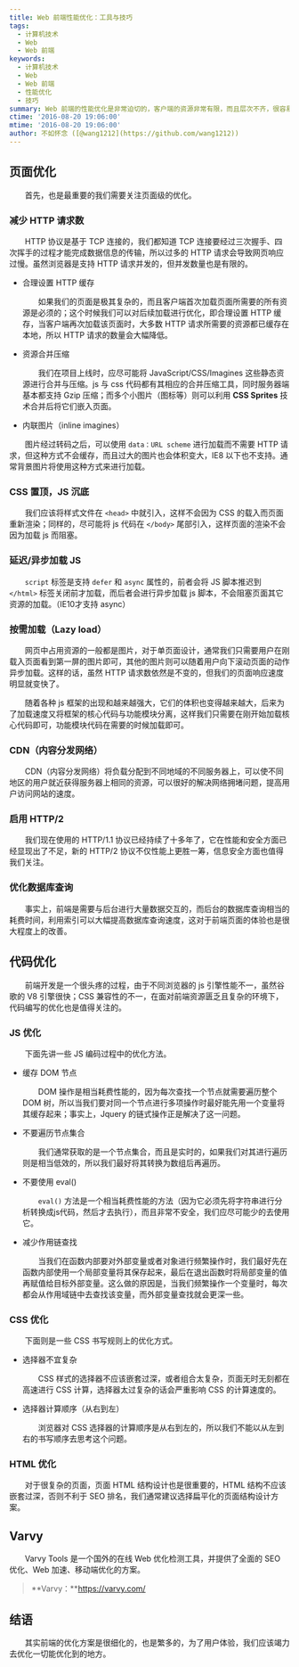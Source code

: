 ```yaml
---
title: Web 前端性能优化：工具与技巧
tags:
  - 计算机技术
  - Web
  - Web 前端
keywords:
  - 计算机技术
  - Web
  - Web 前端
  - 性能优化
  - 技巧
summary: Web 前端的性能优化是非常迫切的，客户端的资源非常有限，而且层次不齐，很容易造成一些性能问题从而影响到最终给用户所呈现的数据信息结构的不完整。为了增强用户体验，我们必须在各个方面进行优化，同时也可以节省服务器成本。
ctime: '2016-08-20 19:06:00'
mtime: '2016-08-20 19:06:00'
author: 不如怀念 ([@wang1212](https://github.com/wang1212))
---
```


## 页面优化

　　首先，也是最重要的我们需要关注页面级的优化。

### 减少 HTTP 请求数

　　HTTP 协议是基于 TCP 连接的，我们都知道 TCP 连接要经过三次握手、四次挥手的过程才能完成数据信息的传输，所以过多的 HTTP 请求会导致网页响应过慢。虽然浏览器是支持 HTTP 请求并发的，但并发数量也是有限的。

- 合理设置 HTTP 缓存

	　　如果我们的页面是极其复杂的，而且客户端首次加载页面所需要的所有资源是必须的；这个时候我们可以对后续加载进行优化，即合理设置 HTTP 缓存，当客户端再次加载该页面时，大多数 HTTP 请求所需要的资源都已缓存在本地，所以 HTTP 请求的数量会大幅降低。

- 资源合并压缩

	　　我们在项目上线时，应尽可能将 JavaScript/CSS/Imagines 这些静态资源进行合并与压缩。js 与 css 代码都有其相应的合并压缩工具，同时服务器端基本都支持 Gzip 压缩；而多个小图片（图标等）则可以利用 **CSS Sprites** 技术合并后将它们嵌入页面。

- 内联图片（inline imagines）

　　图片经过转码之后，可以使用 `data：URL scheme` 进行加载而不需要 HTTP 请求，但这种方式不会缓存，而且过大的图片也会体积变大，IE8 以下也不支持。通常背景图片将使用这种方式来进行加载。

### CSS 置顶，JS 沉底

　　我们应该将样式文件在 `<head>` 中就引入，这样不会因为 CSS 的载入而页面重新渲染；同样的，尽可能将 js 代码在 `</body>` 尾部引入，这样页面的渲染不会因为加载 js 而阻塞。

### 延迟/异步加载 JS

　　`script` 标签是支持 `defer` 和 `async` 属性的，前者会将 JS 脚本推迟到 `</html>` 标签关闭前才加载，而后者会进行异步加载 js 脚本，不会阻塞页面其它资源的加载。（IE10才支持 async）

### 按需加载（Lazy load）

　　网页中占用资源的一般都是图片，对于单页面设计，通常我们只需要用户在刚载入页面看到第一屏的图片即可，其他的图片则可以随着用户向下滚动页面的动作异步加载。这样的话，虽然 HTTP 请求数依然是不变的，但我们的页面响应速度明显就变快了。

　　随着各种 js 框架的出现和越来越强大，它们的体积也变得越来越大，后来为了加载速度又将框架的核心代码与功能模块分离，这样我们只需要在刚开始加载核心代码即可，功能模块代码在需要的时候加载即可。

### CDN（内容分发网络）

　　CDN（内容分发网络）将负载分配到不同地域的不同服务器上，可以使不同地区的用户就近获得服务器上相同的资源，可以很好的解决网络拥堵问题，提高用户访问网站的速度。

### 启用 HTTP/2

　　我们现在使用的 HTTP/1.1 协议已经持续了十多年了，它在性能和安全方面已经显现出了不足，新的 HTTP/2 协议不仅性能上更胜一筹，信息安全方面也值得我们关注。

### 优化数据库查询

　　事实上，前端是需要与后台进行大量数据交互的，而后台的数据库查询相当的耗费时间，利用索引可以大幅提高数据库查询速度，这对于前端页面的体验也是很大程度上的改善。

## 代码优化

　　前端开发是一个很头疼的过程，由于不同浏览器的 js 引擎性能不一，虽然谷歌的 V8 引擎很快；CSS 兼容性的不一，在面对前端资源匮乏且复杂的环境下，代码编写的优化也是值得关注的。

### JS 优化

　　下面先讲一些 JS 编码过程中的优化方法。

- 缓存 DOM 节点

	　　DOM 操作是相当耗费性能的，因为每次查找一个节点就需要遍历整个 DOM 树，所以当我们要对同一个节点进行多项操作时最好能先用一个变量将其缓存起来；事实上，Jquery 的链式操作正是解决了这一问题。

- 不要遍历节点集合

	　　我们通常获取的是一个节点集合，而且是实时的，如果我们对其进行遍历则是相当低效的，所以我们最好将其转换为数组后再遍历。

- 不要使用 eval()

	　　`eval()` 方法是一个相当耗费性能的方法（因为它必须先将字符串进行分析转换成js代码，然后才去执行），而且非常不安全，我们应尽可能少的去使用它。

- 减少作用链查找

	　　当我们在函数内部要对外部变量或者对象进行频繁操作时，我们最好先在函数内部使用一个局部变量将其保存起来，最后在退出函数时将局部变量的值再赋值给目标外部变量。这么做的原因是，当我们频繁操作一个变量时，每次都会从作用域链中去查找该变量，而外部变量查找就会更深一些。

### CSS 优化

　　下面则是一些 CSS 书写规则上的优化方式。

- 选择器不宜复杂

	　　CSS 样式的选择器不应该嵌套过深，或者组合太复杂，页面无时无刻都在高速进行 CSS 计算，选择器太过复杂的话会严重影响 CSS 的计算速度的。

- 选择器计算顺序（从右到左）

	　　浏览器对 CSS 选择器的计算顺序是从右到左的，所以我们不能以从左到右的书写顺序去思考这个问题。

### HTML 优化

　　对于很复杂的页面，页面 HTML 结构设计也是很重要的，HTML 结构不应该嵌套过深，否则不利于 SEO 排名，我们通常建议选择扁平化的页面结构设计方案。

## Varvy

　　Varvy Tools 是一个国外的在线 Web 优化检测工具，并提供了全面的 SEO 优化、Web 加速、移动端优化的方案。

> **Varvy：**https://varvy.com/

## 结语

　　其实前端的优化方案是很细化的，也是繁多的，为了用户体验，我们应该竭力去优化一切能优化到的地方。